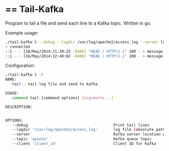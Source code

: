 ==
Tail-Kafka
==

Program to tail a file and send each line to a Kafka topic.  Written in go.

Example usage:

```sh
./tail-kafka t --debug --logdir /var/log/apache2/access_log --server localhost:9092 --topic apache --client "client_id"
> connected
::1 - - [16/May/2014:21:39:25 -0400] "HEAD / HTTP/1.1" 200 - > message sent
::1 - - [16/May/2014:22:40:02 -0400] "HEAD / HTTP/1.1" 200 - > message sent
```

Configuration:
```sh
./tail-kafka t -h
NAME:
   tail - tail log file and send to kafka

USAGE:
   command tail [command options] [arguments...]

DESCRIPTION:


OPTIONS:
   --debug                                      Print tail lines
   --logdir '/var/log/apache2/access_log'       log file (absolute path)
   --server                                     Kafka server location with port `localhost:9092`
   --topic 'apache'                             Kafka queue topic
   --client 'client_id'                         Client ID for Kafka
```

